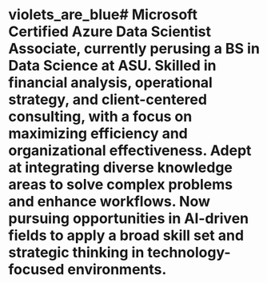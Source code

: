 # violets_are_blue# Microsoft Certified Azure Data Scientist Associate, currently perusing a BS in Data Science at ASU. Skilled in financial analysis, operational strategy, and client-centered consulting, with a focus on maximizing efficiency and organizational effectiveness. Adept at integrating diverse knowledge areas to solve complex problems and enhance workflows. Now pursuing opportunities in AI-driven fields to apply a broad skill set and strategic thinking in technology-focused environments.
